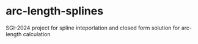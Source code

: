 # arc-length-splines
SGI-2024 project for spline inteporlation and closed form solution for arc-length calculation
